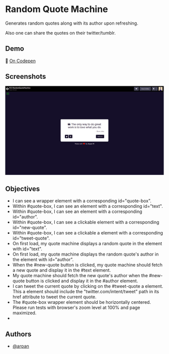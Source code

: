 
# Random Quote Machine

Generates random quotes along with its author upon refreshing.

Also one can share the quotes on their twitter/tumblr.

## Demo

🔗 [On Codepen](https://codepen.io/arpan-m/full/JjpOjRw)

## Screenshots

![App Screenshot](https://github.com/arp-an/fCC-FED/blob/main/RandomQuoteMachine/assets/RandomQuoteMachine-SS.png?raw=true)

## Objectives

* I can see a wrapper element with a corresponding id="quote-box".
* Within #quote-box, I can see an element with a corresponding id="text".
* Within #quote-box, I can see an element with a corresponding id="author".
* Within #quote-box, I can see a clickable element with a corresponding id="new-quote".
* Within #quote-box, I can see a clickable a element with a corresponding id="tweet-quote".
* On first load, my quote machine displays a random quote in the element with id="text".
* On first load, my quote machine displays the random quote's author in the element with id="author".
* When the #new-quote button is clicked, my quote machine should fetch a new quote and display it in the #text element.
* My quote machine should fetch the new quote's author when the #new-quote button is clicked and display it in the #author element.
* I can tweet the current quote by clicking on the #tweet-quote a element. This a element should include the "twitter.com/intent/tweet" path in its href attribute to tweet the current quote.
* The #quote-box wrapper element should be horizontally centered. Please run tests with browser's zoom level at 100% and page maximized.
* 
## Authors

- [@arpan](https://www.github.com/arp-an)
